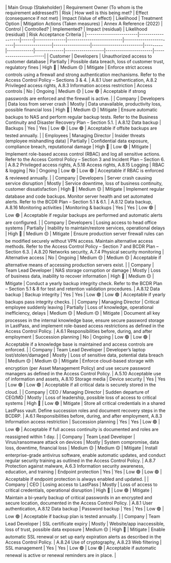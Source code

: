 | Main Group (Stakeholder) | Requirement Owner (To whom is the requirement addressed?) | Risk | How well is this being met? | Effect (consequence if not met) | Impact (Value of effect) | Likelihood | Treatment Option | Mitigation Actions (Taken measures) | Annex A Reference (2022) | Control | Controlled? | Implemented? | Impact (residual) | Likelihood (residual) | Risk Acceptance Criteria |
|-------------------------|-------------------|------|---------------|---------------------------|------------------------|------------------|------------------|-------------------------|---------|-------------|--------------|-------------------|-----------------------|------------------------|
| Customer | Developers | Unauthorized access to customer database | Partially | Possible data breach, loss of customer trust, regulatory fines | High 🔴 | Medium 🟡 | Mitigate | Enforce strict access controls using a firewall and strong authentication mechanisms. Refer to the Access Control Policy – Sections 3 & 4. | A.8.1 User authentication, A.8.2 Privileged access rights, A.8.3 Information access restriction | Access controls | No | Ongoing | Medium 🟡 | Low 🟢 | Acceptable if strong passwords are enforced and the firewall is active. |
| Company | Developers | Data loss from server crash | Mostly | Data unavailable, productivity loss, possible financial loss | High 🔴 | Medium 🟡 | Mitigate | Ensure automatic backups to NAS and perform regular backup tests. Refer to the Business Continuity and Disaster Recovery Plan – Section 5.1. | A.8.12 Data backup | Backups | Yes | Yes | Low 🟢 | Low 🟢 | Acceptable if offsite backups are tested annually. |
| Employees | Managing Director | Insider threats (employee mishandling data) | Partially | Confidential data exposure, compliance breach, reputational damage | High 🔴 | Low 🟢 | Mitigate | Implement role-based access control (RBAC) and log all sensitive actions. Refer to the Access Control Policy – Section 3 and Incident Plan – Section 6. | A.8.2 Privileged access rights, A.5.18 Access rights, A.8.15 Logging | RBAC & logging | No | Ongoing | Low 🟢 | Low 🟢 | Acceptable if RBAC is enforced & reviewed annually. |
| Company | Developers | Server crash causing service disruption | Mostly | Service downtime, loss of business continuity, customer dissatisfaction | High 🔴 | Medium 🟡 | Mitigate | Implement regular database and code backups. Monitor server health and set automated alerts. Refer to the BCDR Plan – Section 5.1 & 6.1. | A.8.12 Data backup, A.8.16 Monitoring activities | Monitoring & backups | Yes | Yes | Low 🟢 | Low 🟢 | Acceptable if regular backups are performed and automatic alerts are configured. |
| Company | Developers | Losing access to head office systems | Partially | Inability to maintain/restore services, operational delays | High 🔴 | Medium 🟡 | Mitigate | Ensure production server firewall rules can be modified securely without VPN access. Maintain alternative access methods. Refer to the Access Control Policy – Section 7 and BCDR Plan – Section 6.3. | A.8.20 Networks security, A.7.4 Physical security monitoring | Alternative access | No | Ongoing | Medium 🟡 | Medium 🟡 | Acceptable if alternative means of accessing production servers exist. |
| Company | Team Lead Developer | NAS storage corruption or damage | Mostly | Loss of business data, inability to recover information | High 🔴 | Medium 🟡 | Mitigate | Conduct a yearly backup integrity check. Refer to the BCDR Plan – Section 5.1 & 8 for test and retention validation procedures. | A.8.12 Data backup | Backup integrity | Yes | Yes | Low 🟢 | Low 🟢 | Acceptable if yearly backups pass integrity checks. |
| Company | Managing Director | Critical employee suddenly leaving | Partially | Loss of knowledge, operational inefficiency, delays | Medium 🟡 | Medium 🟡 | Mitigate | Document all key processes in the internal knowledge base, ensure secure password storage in LastPass, and implement role-based access restrictions as defined in the Access Control Policy. | A.6.1 Responsibilities before, during, and after employment | Succession planning | No | Ongoing | Low 🟢 | Low 🟢 | Acceptable if a knowledge base is maintained and access controls are enforced. |
| Company | Team Lead Developer | Developer’s laptop lost/stolen/damaged | Mostly | Loss of sensitive data, potential data breach | Medium 🟡 | Medium 🟡 | Mitigate | Enforce cloud-based storage with encryption (per Asset Management Policy) and use secure password managers as defined in the Access Control Policy. | A.5.10 Acceptable use of information and assets, A.8.10 Storage media | Device security | Yes | Yes | Low 🟢 | Low 🟢 | Acceptable if all critical data is securely stored in the cloud. |
| Company | CEO / Managing Director | Sudden departure of CEO/MD | Mostly | Loss of leadership, possible loss of access to critical systems | High 🔴 | Low 🟢 | Mitigate | Store all critical credentials in a shared LastPass vault. Define succession roles and document recovery steps in the BCDRP. | A.6.1 Responsibilities before, during, and after employment, A.8.3 Information access restriction | Succession planning | Yes | Yes | Low 🟢 | Low 🟢 | Acceptable if full access continuity is documented and roles are reassigned within 1 day. |
| Company | Team Lead Developer | Virus/ransomware attack on devices | Mostly | System compromise, data loss, downtime, financial loss | Medium 🟡 | Medium 🟡 | Mitigate | Install enterprise-grade antivirus software, enable automatic updates, and conduct regular security training as outlined in the Access Control Policy. | A.8.7 Protection against malware, A.6.3 Information security awareness, education, and training | Endpoint protection | Yes | Yes | Low 🟢 | Low 🟢 | Acceptable if endpoint protection is always enabled and updated. |
| Company | CEO | Losing access to LastPass | Mostly | Loss of access to critical credentials, operational disruption | High 🔴 | Low 🟢 | Mitigate | Maintain a bi-yearly backup of critical passwords in an encrypted and secure location, documented in the Access Control Policy. | A.8.1 User authentication, A.8.12 Data backup | Password backup | Yes | Yes | Low 🟢 | Low 🟢 | Acceptable if backup plan is tested annually. |
| Company | Team Lead Developer | SSL certificate expiry | Mostly | Website/app inaccessible, loss of trust, possible data exposure | Medium 🟡 | High 🔴 | Mitigate | Enable automatic SSL renewal or set up early expiration alerts as described in the Access Control Policy. | A.8.24 Use of cryptography, A.8.23 Web filtering | SSL management | Yes | Yes | Low 🟢 | Low 🟢 | Acceptable if automatic renewal is active or renewal reminders are in place. |
